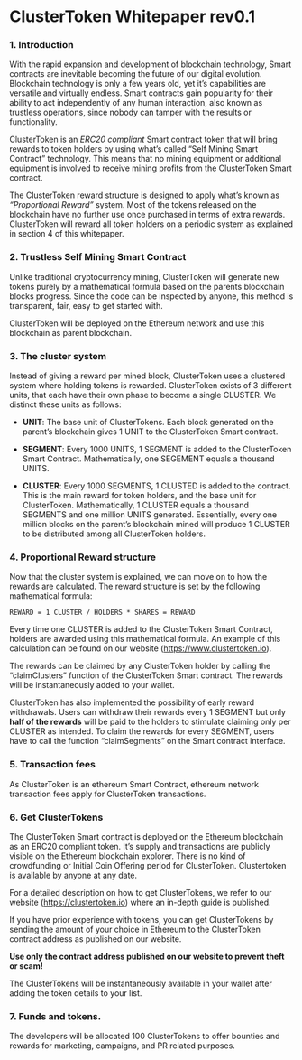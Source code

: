 # ClusterToken Whitepaper rev0.1


### 1.	Introduction


With the rapid expansion and development of blockchain technology, Smart contracts are inevitable becoming the future of our digital evolution. Blockchain technology is only a few years old, yet it’s capabilities are versatile and virtually endless.  Smart contracts gain popularity for their ability to act independently of any human interaction, also known as trustless operations, since nobody can tamper with the results or functionality.



ClusterToken is an *ERC20 compliant* Smart contract token that will bring rewards to token holders by using what’s called “Self Mining Smart Contract” technology. This means that no mining equipment or additional equipment is involved to receive mining profits from the ClusterToken Smart contract.



The ClusterToken reward structure is designed to apply what’s known as *“Proportional Reward”* system.  Most of the tokens released on the blockchain have no further use once purchased in terms of extra rewards. ClusterToken will reward all token holders on a periodic system as explained in section 4 of this whitepaper.  







### 2.	Trustless Self Mining Smart Contract

Unlike traditional cryptocurrency mining, ClusterToken will generate new tokens purely by a mathematical formula based on the parents blockchain blocks progress. Since the code can be inspected by anyone, this method is transparent, fair, easy to get started with.

ClusterToken will be deployed on the Ethereum network and use this blockchain as parent blockchain.



### 3.	The cluster system

Instead of giving a reward per mined block, ClusterToken uses a clustered system where holding tokens is rewarded. ClusterToken exists of 3 different units, that each have their own phase to become a single CLUSTER. We distinct these units as follows:

-	**UNIT**: The base unit of ClusterTokens. Each block generated on the parent’s blockchain gives 1 UNIT to the ClusterToken Smart contract.



-	**SEGMENT**: Every 1000 UNITS, 1 SEGMENT is added to the ClusterToken Smart Contract. Mathematically, one SEGEMENT equals a thousand UNITS. 



-	**CLUSTER**: Every 1000 SEGMENTS, 1 CLUSTED is added to the contract. This is the main reward for token holders, and the base unit for ClusterToken. Mathematically, 1 CLUSTER equals a thousand SEGMENTS and one million UNITS generated.  Essentially, every one million blocks on the parent’s blockchain mined will produce 1 CLUSTER to be distributed among all ClusterToken holders.





### 4.	Proportional Reward structure

Now that the cluster system is explained, we can move on to how the rewards are calculated. The reward structure is set by the following mathematical formula:

	REWARD = 1 CLUSTER / HOLDERS * SHARES = REWARD

Every time one CLUSTER is added to the ClusterToken Smart Contract, holders are awarded using this mathematical formula. An example of this calculation can be found on our website (https://www.clustertoken.io). 

The rewards can be claimed by any ClusterToken holder by calling the “claimClusters” function of the ClusterToken Smart contract. The rewards will be instantaneously added to your wallet.

ClusterToken has also implemented the possibility of early reward withdrawals. Users can withdraw their rewards every 1 SEGMENT but only **half of the rewards** will be paid to the holders to stimulate claiming only per CLUSTER as intended. To claim the rewards for every SEGMENT, users have to call the function “claimSegments” on the Smart contract interface.



### 5.	Transaction fees

As ClusterToken is an ethereum Smart Contract, ethereum network transaction fees apply for ClusterToken transactions.



### 6.	Get ClusterTokens

The ClusterToken Smart contract is deployed on the Ethereum blockchain as an ERC20 compliant token. It’s supply and transactions are publicly visible on the Ethereum blockchain explorer. There is no kind of crowdfunding or Initial Coin Offering period for ClusterToken. Clustertoken is available by anyone at any date.

For a detailed description on how to get ClusterTokens, we refer to our website (https://clustertoken.io) where an in-depth guide is published.

If you have prior experience with tokens, you can get ClusterTokens by sending the amount of your choice in Ethereum to the ClusterToken contract address as published on our website. 

**Use only the contract address published on our website to prevent theft or scam!**

The ClusterTokens will be instantaneously available in your wallet after adding the token details to your list.



### 7.	Funds and tokens.

The developers will be allocated 100 ClusterTokens to offer bounties and rewards for marketing, campaigns, and PR related purposes.
